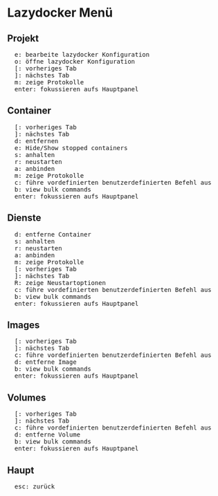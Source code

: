 # Lazydocker Menü

## Projekt

<pre>
  <kbd>e</kbd>: bearbeite lazydocker Konfiguration
  <kbd>o</kbd>: öffne lazydocker Konfiguration
  <kbd>[</kbd>: vorheriges Tab
  <kbd>]</kbd>: nächstes Tab
  <kbd>m</kbd>: zeige Protokolle
  <kbd>enter</kbd>: fokussieren aufs Hauptpanel
</pre>

## Container

<pre>
  <kbd>[</kbd>: vorheriges Tab
  <kbd>]</kbd>: nächstes Tab
  <kbd>d</kbd>: entfernen
  <kbd>e</kbd>: Hide/Show stopped containers
  <kbd>s</kbd>: anhalten
  <kbd>r</kbd>: neustarten
  <kbd>a</kbd>: anbinden
  <kbd>m</kbd>: zeige Protokolle
  <kbd>c</kbd>: führe vordefinierten benutzerdefinierten Befehl aus
  <kbd>b</kbd>: view bulk commands
  <kbd>enter</kbd>: fokussieren aufs Hauptpanel
</pre>

## Dienste

<pre>
  <kbd>d</kbd>: entferne Container
  <kbd>s</kbd>: anhalten
  <kbd>r</kbd>: neustarten
  <kbd>a</kbd>: anbinden
  <kbd>m</kbd>: zeige Protokolle
  <kbd>[</kbd>: vorheriges Tab
  <kbd>]</kbd>: nächstes Tab
  <kbd>R</kbd>: zeige Neustartoptionen
  <kbd>c</kbd>: führe vordefinierten benutzerdefinierten Befehl aus
  <kbd>b</kbd>: view bulk commands
  <kbd>enter</kbd>: fokussieren aufs Hauptpanel
</pre>

## Images

<pre>
  <kbd>[</kbd>: vorheriges Tab
  <kbd>]</kbd>: nächstes Tab
  <kbd>c</kbd>: führe vordefinierten benutzerdefinierten Befehl aus
  <kbd>d</kbd>: entferne Image
  <kbd>b</kbd>: view bulk commands
  <kbd>enter</kbd>: fokussieren aufs Hauptpanel
</pre>

## Volumes

<pre>
  <kbd>[</kbd>: vorheriges Tab
  <kbd>]</kbd>: nächstes Tab
  <kbd>c</kbd>: führe vordefinierten benutzerdefinierten Befehl aus
  <kbd>d</kbd>: entferne Volume
  <kbd>b</kbd>: view bulk commands
  <kbd>enter</kbd>: fokussieren aufs Hauptpanel
</pre>

## Haupt

<pre>
  <kbd>esc</kbd>: zurück
</pre>
